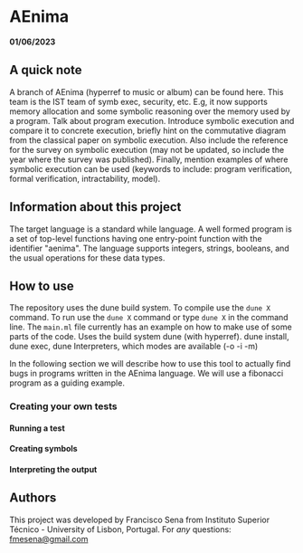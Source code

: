 # AEnima

**01/06/2023**

## A quick note

A branch of AEnima (hyperref to music or album) can be found here. This team is the IST team of symb exec, security, etc. E.g, it now supports memory allocation and some symbolic reasoning over the memory used by a program.
Talk about program execution. Introduce symbolic execution and compare it to concrete execution, briefly hint on the commutative diagram from the classical paper on symbolic execution. Also include the reference for the survey on symbolic execution (may not be updated, so include the year where the survey was published). Finally, mention examples of where symbolic execution can be used (keywords to include: program verification, formal verification, intractability, model).

## Information about this project

The target language is a standard while language. A well formed program is a set of top-level functions having one entry-point function with the identifier "aenima". The language supports integers, strings, booleans, and the usual operations for these data types.

## How to use

The repository uses the dune build system. To compile use the `dune X` command. To run use the `dune X` command or type `dune X` in the command line.
The `main.ml` file currently has an example on how to make use of some parts of the code.
Uses the build system dune (with hyperref). dune install, dune exec, dune Interpreters, which modes are available (-o -i -m)

In the following section we will describe how to use this tool to actually find bugs in programs written in the AEnima language. We will use a fibonacci program as a guiding example.

### Creating your own tests

#### Running a test

#### Creating symbols

#### Interpreting the output


## Authors
This project was developed by Francisco Sena from Instituto Superior Técnico - University of Lisbon, Portugal.
For *any* questions: fmesena@gmail.com
